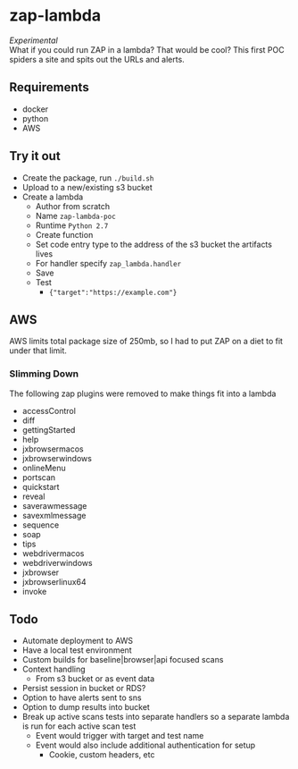 # zap-lambda
*Experimental*  
What if you could run ZAP in a lambda? That would be cool? This first POC spiders a site and spits out the URLs and alerts.

## Requirements
- docker
- python
- AWS

## Try it out
- Create the package, run `./build.sh`
- Upload to a new/existing s3 bucket
- Create a lambda 
  - Author from scratch
  - Name `zap-lambda-poc`
  - Runtime `Python 2.7`
  - Create function
  - Set code entry type to the address of the s3 bucket the artifacts lives
  - For handler specify `zap_lambda.handler`
  - Save
  - Test
    - `{"target":"https://example.com"}`

## AWS
AWS limits total package size of 250mb, so I had to put ZAP on a diet to fit under that limit.

### Slimming Down
The following zap plugins were removed to make things fit into a lambda

- accessControl
- diff
- gettingStarted
- help
- jxbrowsermacos
- jxbrowserwindows
- onlineMenu
- portscan
- quickstart
- reveal
- saverawmessage
- savexmlmessage
- sequence
- soap
- tips
- webdrivermacos
- webdriverwindows
- jxbrowser
- jxbrowserlinux64
- invoke

## Todo
- Automate deployment to AWS
- Have a local test environment
- Custom builds for baseline|browser|api focused scans
- Context handling
  - From s3 bucket or as event data
- Persist session in bucket or RDS?
- Option to have alerts sent to sns
- Option to dump results into bucket
- Break up active scans tests into separate handlers so a separate lambda is run for each active scan test
  - Event would trigger with target and test name
  - Event would also include additional authentication for setup
    - Cookie, custom headers, etc